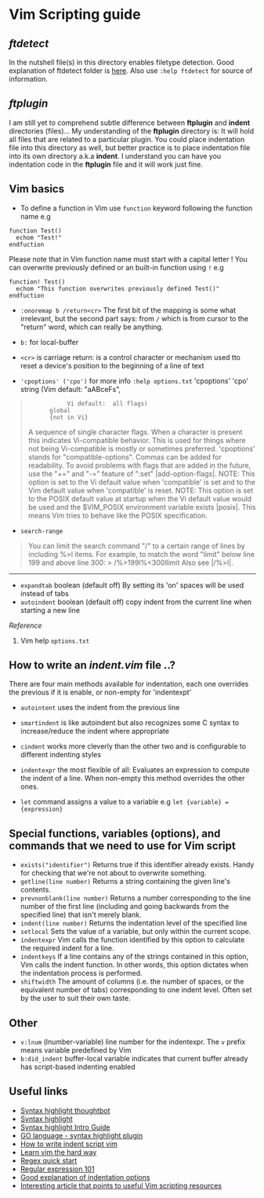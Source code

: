 # Vim Scripting guide

## _ftdetect_

In the nutshell file(s) in this directory enables filetype detection. Good explanation of ftdetect folder
is [here](https://robots.thoughtbot.com/writing-vim-syntax-plugins). Also use `:help ftdetect` for source
of information.

## _ftplugin_

I am still yet to comprehend subtle difference between **ftplugin** and **indent** directories (files)...
My understanding of the  **ftplugin** directory is: It will hold all files that are related to a particular 
plugin. You could place indentation file into this directory as well, but better practice is to place
indentation file into its own directory a.k.a **indent**. I understand you can have you indentation code in
the **ftplugin** file and it will work just fine.

## Vim basics

- To define a function in Vim  use `function` keyword following the function name e.g 
```Vim
function Test()
  echom "Test!"
endfuction
```
Please note that in Vim function name must start with a capital letter !
You can overwrite previously defined or an built-in function using `!` e.g 
```Vim
function! Test()
  echom "This function overwrites previously defined Test()"
endfuction
```

- `:onoremap b /return<cr>` The first bit of the mapping is some what irrelevant, but the second part 
says: from `/` which is from cursor to the "return" word, which can really be anything.

- `b:` for local-buffer

- `<cr>` is carriage return: is a control character or mechanism used tto reset a device's position to the 
beginning of a line of text

- `'cpoptions' ('cpo')` for more info `:help options.txt`
 'cpoptions' 'cpo'	string	(Vim default: "aABceFs",
>				 Vi default:  all flags)
>			global
>			{not in Vi}
>	A sequence of single character flags.  When a character is present
>	this indicates Vi-compatible behavior.  This is used for things where
>	not being Vi-compatible is mostly or sometimes preferred.
>	'cpoptions' stands for "compatible-options".
>	Commas can be added for readability.
>	To avoid problems with flags that are added in the future, use the
>	"+=" and "-=" feature of ":set" |add-option-flags|.
>	NOTE: This option is set to the Vi default value when 'compatible' is
>	set and to the Vim default value when 'compatible' is reset.
>	NOTE: This option is set to the POSIX default value at startup when
>	the Vi default value would be used and the $VIM_POSIX environment
>	variable exists |posix|.  This means Vim tries to behave like the
>	POSIX specification.

- `search-range`
> You can limit the search command "/" to a certain range of lines by including
> \%>l items.  For example, to match the word "limit" below line 199 and above
> line 300: >
> 	/\%>199l\%<300llimit
> Also see |/\%>l|.

----------------------------------------------------------------------------------------------------

- `expandtab` boolean (default off) By setting its 'on' spaces will be used instead of tabs
- `autoindent` boolean (default off) copy indent from the current line when starting a new line

_Reference_

1. Vim help `options.txt`

## How to write an _indent.vim_ file ..?

There are four main methods available for indentation, each one overrides the previous if it is
enable, or non-empty for 'indentexpt'

- `autointent` uses the indent from the previous line
- `smartindent` is like autoindent but also recognizes some C syntax to increase/reduce the indent
  where appropriate
- `cindent` works more cleverly than the other two and is configurable to different indenting styles
- `indentexpr` the most flexible of all: Evaluates an expression to compute the indent of a line.
  When non-empty this method overrides the other ones.

- `let` command assigns a value to a variable e.g `let {variable} = {expression}`

## Special functions, variables (options), and commands that we need to use for Vim script

- `exists("identifier")` Returns true if this identifier already exists. Handy for checking that we're not
                         about to overwrite something.
- `getline(line number)` Returns a string containing the given line's contents.
- `prevnonblank(line number)` Returns a number corresponding to the line number of the first line
                             (including and going backwards from the specified line) that isn't merely blank.
- `indent(line number)` Returns the indentation level of the specified line
- `setlocal` Sets the value of a variable, but only within the current scope.
- `indentexpr` Vim calls the function identified by this option to calculate the required indent for a line. 
- `indentkeys` If a line contains any of the strings contained in this option, Vim calls the indent function.
               In other words, this option dictates when the indentation process is performed.
- `shiftwidth` The amount of columns (i.e. the number of spaces, or the equivalent number of tabs) corresponding
              to one indent level. Often set by the user to suit their own taste.

## Other

- `v:lnum` (lnumber-variable) line number for the indentexpr. The `v` prefix means variable predefined by Vim
- `b:did_indent` buffer-local variable indicates that current buffer already has script-based indenting enabled

## Useful links

- [Syntax highlight thoughtbot](https://robots.thoughtbot.com/writing-vim-syntax-plugins)
- [Syntax highlight](http://usevim.com/2012/03/07/syntax-highlighting/)
- [Syntax highlight Intro Guide](http://vim.wikia.com/wiki/Creating_your_own_syntax_files)
- [GO language - syntax highlight plugin](https://github.com/fatih/vim-go)
- [How to write indent script vim](http://www.psy.swansea.ac.uk/staff/carter/Vim/vim_indent.htm)
- [Learn vim the hard way](http://learnvimscriptthehardway.stevelosh.com/chapters/43.html)
- [Regex quick start](http://www.rexegg.com/regex-quickstart.html)
- [Regular expression 101](http://vimregex.com/)
- [Good explanation of indentation options](http://vim.wikia.com/wiki/Indenting_source_code)
- [Interesting article that points to useful Vim scripting resources](http://foosoft.net/news/2014-12-07/)
